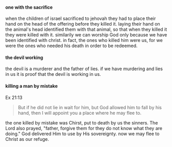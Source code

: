 #### one with the sacrifice
when the children of israel sacrificed to jehovah they had to place their hand
on the head of the offering before they killed it. laying their hand on the animal's
head identified them with that animal, so that when they killed it they were killed
with it. similarily we can worship God only because we have been identified with christ.
in fact, the ones who killed him were us, for we were the ones who needed his death
in order to be redeemed.

#### the devil working
the devil is a murderer and the father of lies. if we have murdering and lies in us it is proof that the devil is working in us.


#### killing a man by mistake
Ex 21:13
> But if he did not lie in wait for him, but God allowed him to fall by his hand, then I will appoint you a place where he may flee to.

the one killed by mistake was Chirst, put to death by us the sinners. The Lord also prayed, "father, forgive them for they do not know what they are doing." God delivered Him to use by His sovereignty. now we may flee to Christ as our refuge. 
